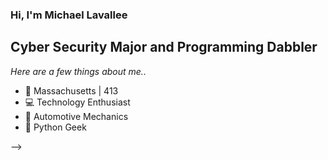 ### Hi, I'm Michael Lavallee
## Cyber Security Major and Programming Dabbler
*Here are a few things about me..*


* 🍂 Massachusetts | 413
* 💻 Technology Enthusiast
* 🔧 Automotive Mechanics 
* 🐍 Python Geek

-->
